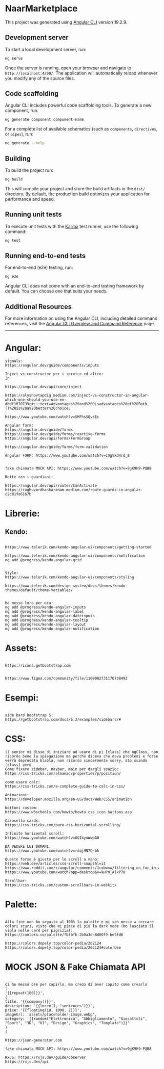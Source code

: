 # NaarMarketplace

This project was generated using [Angular CLI](https://github.com/angular/angular-cli) version 19.2.9.

## Development server

To start a local development server, run:

```bash
ng serve
```

Once the server is running, open your browser and navigate to `http://localhost:4200/`. The application will automatically reload whenever you modify any of the source files.

## Code scaffolding

Angular CLI includes powerful code scaffolding tools. To generate a new component, run:

```bash
ng generate component component-name
```

For a complete list of available schematics (such as `components`, `directives`, or `pipes`), run:

```bash
ng generate --help
```

## Building

To build the project run:

```bash
ng build
```

This will compile your project and store the build artifacts in the `dist/` directory. By default, the production build optimizes your application for performance and speed.

## Running unit tests

To execute unit tests with the [Karma](https://karma-runner.github.io) test runner, use the following command:

```bash
ng test
```

## Running end-to-end tests

For end-to-end (e2e) testing, run:

```bash
ng e2e
```

Angular CLI does not come with an end-to-end testing framework by default. You can choose one that suits your needs.

## Additional Resources

For more information on using the Angular CLI, including detailed command references, visit the [Angular CLI Overview and Command Reference](https://angular.dev/tools/cli) page.

---

# Angular:

```
signals:
https://angular.dev/guide/components/inputs

```

```
Inject vs constructor per i service ed altro:
In

https://angular.dev/api/core/inject

https://alyshovtapdig.medium.com/inject-vs-constructor-in-angular-which-one-should-you-use-en-dbdf1070739c#:~:text=Advantages%20and%20Disadvantages%20of%20Both,()%20is%20a%20better%20choice.

https://www.youtube.com/watch?v=SMFhsSQvsEc

```

```
Angular form:
https://angular.dev/guide/forms
https://angular.dev/guide/forms/reactive-forms
https://angular.dev/api/forms/FormGroup

https://angular.dev/guide/forms/form-validation

```

```
Angular FORM: https://www.youtube.com/watch?v=COgVXd4rd_8

```

```

fake chiamata MOCK API: https://www.youtube.com/watch?v=9gK9H9-PQB8

```

```
Rotte con i guardiani:

https://angular.dev/api/router/CanActivate
https://raghuvardhankaranam.medium.com/route-guards-in-angular-c2c01fe6167b
```

# Librerie:

## Kendo:

```

https://www.telerik.com/kendo-angular-ui/components/getting-started

https://www.telerik.com/kendo-angular-ui/components/notification
ng add @progress/kendo-angular-grid

```

```

Style:
https://www.telerik.com/kendo-angular-ui/components/styling

https://www.telerik.com/design-system/docs/themes/kendo-themes/default/theme-variables/

```

```

ho messo loro per ora:
ng add @progress/kendo-angular-inputs
ng add @progress/kendo-angular-label
ng add @progress/kendo-angular-dateinputs
ng add @progress/kendo-angular-tooltip
ng add @progress/kendo-angular-layout
ng add @progress/kendo-angular-notification

```

# Assets:

```

https://icons.getbootstrap.com

```

```

https://www.figma.com/community/file/1108082731170738492

```

# Esempi:

```

side bard bootstrap 5:
https://getbootstrap.com/docs/5.3/examples/sidebars/#

```

# CSS:

```
il senior mi disse di iniziare ad usare di pi [class] che ngClass, non ricordo bene la spiegazione ma perché diceva che dava problemi e forse verrà deprecata blabla, non ricordo sincermente sorry, sto suando [class] però
Come fixare sidebar, navbar, main per dargli spazio:
https://css-tricks.com/almanac/properties/p/position/

come usare calc:
https://css-tricks.com/a-complete-guide-to-calc-in-css/

Animazioni:
https://developer.mozilla.org/en-US/docs/Web/CSS/animation

bottoni custom:
https://www.w3schools.com/howto/howto_css_icon_buttons.asp

Carosello cards:
https://css-tricks.com/pure-css-horizontal-scrolling/

Infinite horizontal scroll:
https://www.youtube.com/watch?v=0QI4ymWwpG0

DA VEDERE LUI DOMANI:
https://www.youtube.com/watch?v=rdqjMN7Q-bk

Questo forse è giusto per lo scroll a mano:
https://web.dev/articles/css-scroll-snap?hl=it
https://www.reddit.com/r/angular/comments/1cobwnw/filtering_on_for_in_angular_17/
https://www.youtube.com/watch?app=desktop&v=kHPm_AlxP7U

Scrollbar:
https://css-tricks.com/custom-scrollbars-in-webkit/

```

# Palette:

```

Alla fine non ho seguito al 100% la palette e mi son messo a cercare colori scuri, visto che mi piace di più la dark mode (ho lasciato il viola nelle card per pigrizia):
https://coolors.co/palette/fbfbfb-2b0a3d-8d00f9-be9fd6

https://colors.dopely.top/color-pedia/202124
https://colors.dopely.top/color-pedia/202124#colorUse

```

# MOCK JSON & Fake Chiamata API

```

ci ho messo ore per capirlo, ma credo di aver capito come crearlo
[
'{{repeat(100)}}',
{
title: '{{company()}}',
description: '{{lorem(1, "sentences")}}',
price: '{{floating(10, 1000, 2)}}',
imageUrl: 'assets/placeholder-image.webp',
category: '{{random("Elettronica", "Abbigliamento", "Giocattoli", "Sport", "3D", "UI", "Design", "Graphics", "Template")}}'
}
]

https://json-generator.com

fake chiamata MOCK API: https://www.youtube.com/watch?v=9gK9H9-PQB8

RxJS: https://rxjs.dev/guide/observer
https://rxjs.dev/api

```
